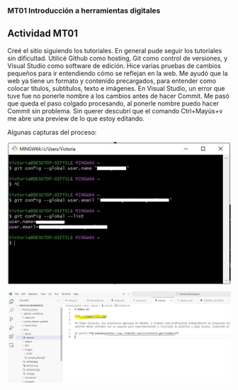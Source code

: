 ### MT01 Introducción a herramientas digitales

## Actividad MT01

Creé el sitio siguiendo los tutoriales. En general pude seguir los tutoriales sin dificultad.
Utilicé Github como hosting, Git como control de versiones, y Visual Studio como software de edición.
Hice varias pruebas de cambios pequeños para ir entendiendo cómo se reflejan en la web. 
Me ayudó que la web ya tiene un formato y contenido precargados, para entender como colocar títulos, subtítulos, texto e imágenes.
En Visual Studio, un error que tuve fue no ponerle nombre a los cambios antes de hacer Commit. 
Me pasó que queda el paso colgado procesando, al ponerle nombre puedo hacer Commit sin problema.
Sin querer descubrí que el comando Ctrl+Mayús+v me abre una preview de lo que estoy editando.

Algunas capturas del proceso:

![](../images/configgitbash2.jpg)

![](../images/aboutred2.jpg)
